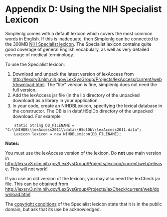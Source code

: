 # Appendix D: Using the NIH Specialist Lexicon #

Simplenlg comes with a default lexicon which covers the most common words in English.  If this is inadequate, then Simplenlg can be connected to the 300MB [NIH Specialist lexicon](http://lexsrv3.nlm.nih.gov/LexSysGroup/Home).  The Specialist lexicon contains quite good coverage of general English vocabulary, as well as very detailed coverage of medical terminology.

To use the Specialist lexicon:
  1. Download and unpack the latest version of lexAccess from http://lexsrv3.nlm.nih.gov/LexSysGroup/Projects/lexAccess/current/web/download.html. The "lite" version is fine, simplenlg does not need the full version.
  1. Add the lexAccess jar file (in the lib directory of the unpacked download) as a library in your application.
  1. In your code, create an NIHDBLexicon, specifying the lexical database in the constructor.  The DB is in data\HSqlDb  directory of the unpacked download. For example
```
	static String DB_FILENAME = "C:\\NIHDB\\lexAccess2011\\data\\HSqlDb\\lexAccess2011.data";
	Lexicon lexicon = new NIHDBLexicon(DB_FILENAME);
```


**Notes:**

You must use the lexAccess version of the lexicon.  Do **not** use
main version in http://lexsrv3.nlm.nih.gov/LexSysGroup/Projects/lexicon/current/web/release.
This will not work!

If you use an old version of the lexicon, you may also need the lexCheck jar file.  This can be obtained from
http://lexsrv3.nlm.nih.gov/LexSysGroup/Projects/lexCheck/current/web/download.html

The [copyright conditions](http://www.nlm.nih.gov/copyright.html) of the Specialist lexicon state that it is in the public domain, but ask that its use be acknowledged.